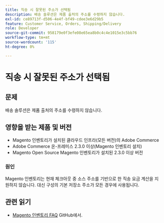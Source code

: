 ```yaml
---
title: 직송 시 잘못된 주소가 선택됨
description: 배송 솔루션은 제품 출처의 주소를 수령하지 않습니다.
exl-id: ce89713f-d506-4e4f-bf49-cdee3e6d29b5
feature: Customer Service, Orders, Shipping/Delivery
role: Developer
source-git-commit: 958179e0f3efe08e65ea8b0c4c4e1015e3c5bb76
workflow-type: tm+mt
source-wordcount: '115'
ht-degree: 0%

---
```


# 직송 시 잘못된 주소가 선택됨

## 문제

배송 솔루션은 제품 출처의 주소를 수령하지 않습니다.

## 영향을 받는 제품 및 버전

* Magento 인벤토리가 설치된 클라우드 인프라(모든 버전)의 Adobe Commerce
* Adobe Commerce 온-프레미스 2.3.0 이상(Magento 인벤토리 설치)
* Magento Open Source Magento 인벤토리가 설치된 2.3.0 이상 버전

### 원인

Magento 인벤토리는 현재 체크아웃 중 소스 주소를 기반으로 한 직송 요금 계산을 지원하지 않습니다. 대신 구성의 기본 저장소 주소가 모든 경우에 사용됩니다.

## 관련 읽기

* [Magento 인벤토리 FAQ](https://github.com/magento/inventory/wiki/MSI-FAQs) GitHub에서.
